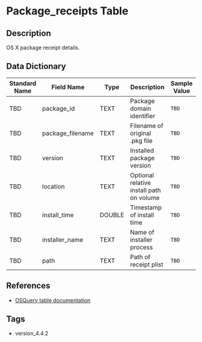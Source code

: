 # Package_receipts Table

## Description
OS X package receipt details.

## Data Dictionary
|Standard Name|Field Name|Type|Description|Sample Value|
|---|---|---|---|---|
|TBD|package_id|TEXT|Package domain identifier|`TBD`|
|TBD|package_filename|TEXT|Filename of original .pkg file|`TBD`|
|TBD|version|TEXT|Installed package version|`TBD`|
|TBD|location|TEXT|Optional relative install path on volume|`TBD`|
|TBD|install_time|DOUBLE|Timestamp of install time|`TBD`|
|TBD|installer_name|TEXT|Name of installer process|`TBD`|
|TBD|path|TEXT|Path of receipt plist|`TBD`|

## References
* [OSQuery table documentation](https://osquery.io/schema/current#package_receipts)

## Tags
* version_4.4.2